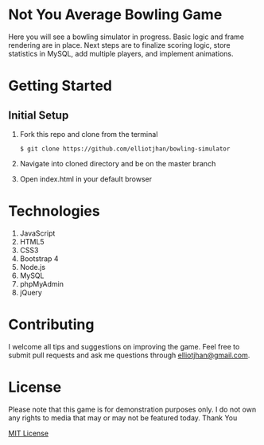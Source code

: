 # Not You Average Bowling Game

Here you will see a bowling simulator in progress. Basic logic and frame rendering are in place. Next steps are to 
finalize scoring logic, store statistics in MySQL, add multiple players, and implement animations. 

# Getting Started

## Initial Setup

1. Fork this repo and clone from the terminal

       $ git clone https://github.com/elliotjhan/bowling-simulator

2. Navigate into cloned directory and be on the master branch

3. Open index.html in your default browser



# Technologies 

1. JavaScript
2. HTML5
3. CSS3
4. Bootstrap 4
5. Node.js
6. MySQL
7. phpMyAdmin 
8. jQuery

# Contributing

I welcome all tips and suggestions on improving the game. 
Feel free to submit pull requests and ask me questions through elliotjhan@gmail.com.

# License

Please note that this game is for demonstration purposes only.
I do not own any rights to media that may or may not be featured today.
Thank You

[MIT License](https://opensource.org/licenses/mit-license.php)